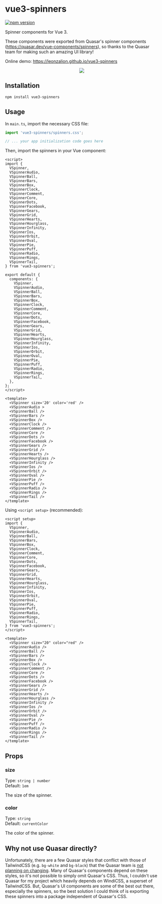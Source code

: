 # vue3-spinners

[![npm version](https://img.shields.io/npm/v/vue3-spinners)](https://npmjs.com/package/vue3-spinners)

Spinner components for Vue 3.

These components were exported from Quasar's spinner components (<https://quasar.dev/vue-components/spinners>), so thanks to the Quasar team for making such an amazing UI library!

Online demo: <https://leonzalion.github.io/vue3-spinners>

<p align="center">
  <img src="https://raw.githubusercontent.com/leonzalion/vue3-spinners/main/assets/spinners.gif" />
</p>

## Installation

```shell
npm install vue3-spinners
```

## Usage

In `main.ts`, import the necessary CSS file:

```typescript
import 'vue3-spinners/spinners.css';

// ... your app initialization code goes here
```

Then, import the spinners in your Vue component:

```vue
<script>
import {
  VSpinner,
  VSpinnerAudio,
  VSpinnerBall,
  VSpinnerBars,
  VSpinnerBox,
  VSpinnerClock,
  VSpinnerComment,
  VSpinnerCore,
  VSpinnerDots,
  VSpinnerFacebook,
  VSpinnerGears,
  VSpinnerGrid,
  VSpinnerHearts,
  VSpinnerHourglass,
  VSpinnerInfinity,
  VSpinnerIos,
  VSpinnerOrbit,
  VSpinnerOval,
  VSpinnerPie,
  VSpinnerPuff,
  VSpinnerRadio,
  VSpinnerRings,
  VSpinnerTail,
} from 'vue3-spinners';

export default {
  components: {
    VSpinner,
    VSpinnerAudio,
    VSpinnerBall,
    VSpinnerBars,
    VSpinnerBox,
    VSpinnerClock,
    VSpinnerComment,
    VSpinnerCore,
    VSpinnerDots,
    VSpinnerFacebook,
    VSpinnerGears,
    VSpinnerGrid,
    VSpinnerHearts,
    VSpinnerHourglass,
    VSpinnerInfinity,
    VSpinnerIos,
    VSpinnerOrbit,
    VSpinnerOval,
    VSpinnerPie,
    VSpinnerPuff,
    VSpinnerRadio,
    VSpinnerRings,
    VSpinnerTail,
  },
};
</script>

<template>
  <VSpinner size='20' color='red' />
  <VSpinnerAudio >
  <VSpinnerBall />
  <VSpinnerBars />
  <VSpinnerBox />
  <VSpinnerClock />
  <VSpinnerComment />
  <VSpinnerCore />
  <VSpinnerDots />
  <VSpinnerFacebook />
  <VSpinnerGears />
  <VSpinnerGrid />
  <VSpinnerHearts />
  <VSpinnerHourglass />
  <VSpinnerInfinity />
  <VSpinnerIos />
  <VSpinnerOrbit />
  <VSpinnerOval />
  <VSpinnerPie />
  <VSpinnerPuff />
  <VSpinnerRadio />
  <VSpinnerRings />
  <VSpinnerTail />
</template>
```

Using `<script setup>` (recommended):

```vue
<script setup>
import {
  VSpinner,
  VSpinnerAudio,
  VSpinnerBall,
  VSpinnerBars,
  VSpinnerBox,
  VSpinnerClock,
  VSpinnerComment,
  VSpinnerCore,
  VSpinnerDots,
  VSpinnerFacebook,
  VSpinnerGears,
  VSpinnerGrid,
  VSpinnerHearts,
  VSpinnerHourglass,
  VSpinnerInfinity,
  VSpinnerIos,
  VSpinnerOrbit,
  VSpinnerOval,
  VSpinnerPie,
  VSpinnerPuff,
  VSpinnerRadio,
  VSpinnerRings,
  VSpinnerTail,
} from 'vue3-spinners';
</script>

<template>
  <VSpinner size="20" color="red" />
  <VSpinnerAudio />
  <VSpinnerBall />
  <VSpinnerBars />
  <VSpinnerBox />
  <VSpinnerClock />
  <VSpinnerComment />
  <VSpinnerCore />
  <VSpinnerDots />
  <VSpinnerFacebook />
  <VSpinnerGears />
  <VSpinnerGrid />
  <VSpinnerHearts />
  <VSpinnerHourglass />
  <VSpinnerInfinity />
  <VSpinnerIos />
  <VSpinnerOrbit />
  <VSpinnerOval />
  <VSpinnerPie />
  <VSpinnerPuff />
  <VSpinnerRadio />
  <VSpinnerRings />
  <VSpinnerTail />
</template>
```

## Props

### size

Type: `string | number`
\
Default: `1em`

The size of the spinner.

### color

Type: `string`
\
Default: `currentColor`

The color of the spinner.

## Why not use Quasar directly?

Unfortunately, there are a few Quasar styles that conflict with those of TailwindCSS (e.g. `bg-white` and `bg-black`) that the Quasar team is [not planning on changing](https://github.com/quasarframework/quasar/issues/6775#issuecomment-865974606). Many of Quasar's components depend on these styles, so it's not possible to simply omit Quasar's CSS. Thus, I couldn't use Quasar for my project which heavily depends on WindiCSS, a superset of TailwindCSS. But, Quasar's UI components are some of the best out there, especially the spinners, so the best solution I could think of is exporting these spinners into a package independent of Quasar's CSS.
